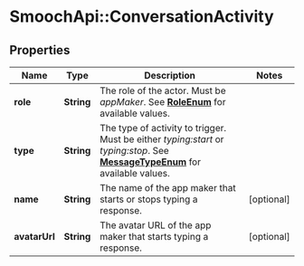 # SmoochApi::ConversationActivity

## Properties
Name | Type | Description | Notes
------------ | ------------- | ------------- | -------------
**role** | **String** | The role of the actor. Must be *appMaker*. See [**RoleEnum**](Enums.md#RoleEnum) for available values. | 
**type** | **String** | The type of activity to trigger. Must be either *typing:start* or *typing:stop*. See [**MessageTypeEnum**](Enums.md#MessageTypeEnum) for available values. | 
**name** | **String** | The name of the app maker that starts or stops typing a response. | [optional] 
**avatarUrl** | **String** | The avatar URL of the app maker that starts typing a response. | [optional] 


